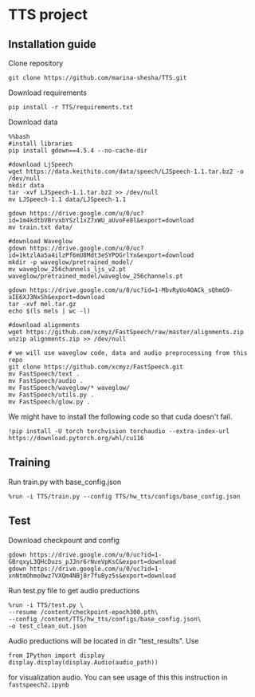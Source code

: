 # TTS project

## Installation guide

Clone repository 
```shell
git clone https://github.com/marina-shesha/TTS.git
```
Download requirements
```shell
pip install -r TTS/requirements.txt
```
Download data
```shell
%%bash 
#install libraries
pip install gdown==4.5.4 --no-cache-dir

#download LjSpeech
wget https://data.keithito.com/data/speech/LJSpeech-1.1.tar.bz2 -o /dev/null
mkdir data
tar -xvf LJSpeech-1.1.tar.bz2 >> /dev/null
mv LJSpeech-1.1 data/LJSpeech-1.1

gdown https://drive.google.com/u/0/uc?id=1m4kdtbVBrvxbYSzl1xZ7xWU_aUvoFe8l&export=download
mv train.txt data/

#download Waveglow
gdown https://drive.google.com/u/0/uc?id=1ktzlAa5a4ilzPf6mU8Mdt3eSYPOGrlYx&export=download
mkdir -p waveglow/pretrained_model/
mv waveglow_256channels_ljs_v2.pt waveglow/pretrained_model/waveglow_256channels.pt

gdown https://drive.google.com/u/0/uc?id=1-MbvRyUo4OACk_sQhmG9-aIE6XJ3NxSh&export=download
tar -xvf mel.tar.gz
echo $(ls mels | wc -l)

#download alignments
wget https://github.com/xcmyz/FastSpeech/raw/master/alignments.zip
unzip alignments.zip >> /dev/null

# we will use waveglow code, data and audio preprocessing from this repo
git clone https://github.com/xcmyz/FastSpeech.git
mv FastSpeech/text .
mv FastSpeech/audio .
mv FastSpeech/waveglow/* waveglow/
mv FastSpeech/utils.py .
mv FastSpeech/glow.py .
```
We might have to install the following code so that cuda doesn't fail.
```shell
!pip install -U torch torchvision torchaudio --extra-index-url https://download.pytorch.org/whl/cu116
```

## Training

Run train.py with base_config.json

```shell
%run -i TTS/train.py --config TTS/hw_tts/configs/base_config.json
```
## Test 

Download checkpount and config

```shell
gdown https://drive.google.com/u/0/uc?id=1-GBrqxyL3QHcDuzs_pJJnr6rNveVpKsC&export=download
gdown https://drive.google.com/u/0/uc?id=1-xnNtmOhmo0wz7VXQm4NBj8r7fuByz5s&export=download
```

Run test.py file to get audio preductions

```shell
%run -i TTS/test.py \
--resume /content/checkpoint-epoch300.pth\
--config /content/TTS/hw_tts/configs/base_config.json\
-o test_clean_out.json
```
Audio preductions will be located in dir "test_results". Use  

```shell
from IPython import display
display.display(display.Audio(audio_path))
```
for visualization audio.
You can see usage of this this instruction in ```fastspeech2.ipynb```

